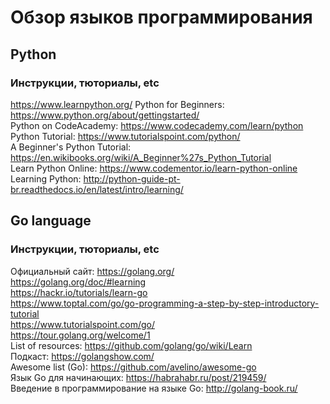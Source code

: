 # Обзор языков программирования

## Python
### Инструкции, тюториалы, etc
https://www.learnpython.org/
Python for Beginners: https://www.python.org/about/gettingstarted/      
Python on CodeAcademy: https://www.codecademy.com/learn/python      
Python Tutorial: https://www.tutorialspoint.com/python/      
A Beginner's Python Tutorial: https://en.wikibooks.org/wiki/A_Beginner%27s_Python_Tutorial      
Learn Python Online: https://www.codementor.io/learn-python-online      
Learning Python: http://python-guide-pt-br.readthedocs.io/en/latest/intro/learning/      



## Go language
### Инструкции, тюториалы, etc
Официальный сайт: https://golang.org/      
https://golang.org/doc/#learning      
https://hackr.io/tutorials/learn-go      
https://www.toptal.com/go/go-programming-a-step-by-step-introductory-tutorial      
https://www.tutorialspoint.com/go/       
https://tour.golang.org/welcome/1   
List of resources: https://github.com/golang/go/wiki/Learn     
Подкаст: https://golangshow.com/      
Awesome list (Go): https://github.com/avelino/awesome-go     
Язык Go для начинающих: https://habrahabr.ru/post/219459/     
Введение в программирование на языке Go: http://golang-book.ru/     


